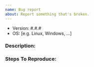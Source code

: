 ```yaml
---
name: Bug report
about: Report something that's broken.
---
```


<!-- DO NOT THROW THIS AWAY -->
<!-- Fill out the FULL versions with patch versions -->

- Version: #.#.#
 - OS: [e.g. Linux, Windows, ...]

### Description:

<!-- Describe problem and expected behavior -->
<!-- If possible provide a screenshot that explains your problem -->

### Steps To Reproduce:

<!-- If possible, please provide a GitHub repository to demonstrate your issue -->
